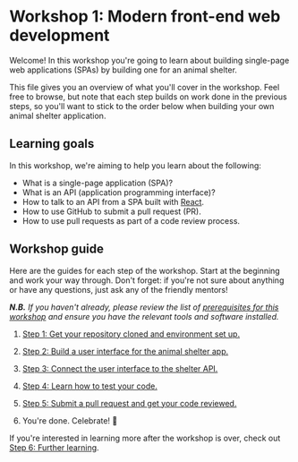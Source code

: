 # Workshop 1: Modern front-end web development

Welcome! In this workshop you're going to learn about building single-page
web applications (SPAs) by building one for an animal shelter.

This file gives you an overview of what you'll cover in the workshop. Feel
free to browse, but note that each step builds on work done in the previous
steps, so you'll want to stick to the order below when building your own
animal shelter application.

## Learning goals

In this workshop, we're aiming to help you learn about the following:

- What is a single-page application (SPA)?
- What is an API (application programming interface)?
- How to talk to an API from a SPA built with [React](https://reactjs.org/).
- How to use GitHub to submit a pull request (PR).
- How to use pull requests as part of a code review process.

## Workshop guide

Here are the guides for each step of the workshop. Start at the beginning and
work your way through. Don't forget: if you're not sure about anything or
have any questions, just ask any of the friendly mentors!

_**N.B.** If you haven't already, please review the list of [prerequisites
for this workshop](../workshop-prerequisites.md) and ensure you have the
relevant tools and software installed._

1. [Step 1: Get your repository cloned and environment set up.](./01-setup.md)

2. [Step 2: Build a user interface for the animal shelter app.](./02-building-the-ui.md)

3. [Step 3: Connect the user interface to the shelter API.](./03-connecting-the-api.md)

4. [Step 4: Learn how to test your code.](./04-testing-your-code.md)

5. [Step 5: Submit a pull request and get your code reviewed.](./05-submitting-a-pull-request.md)

6. You're done. Celebrate! 🥳

If you're interested in learning more after the workshop is over, check out
[Step 6: Further learning](./06-further-learning.md).